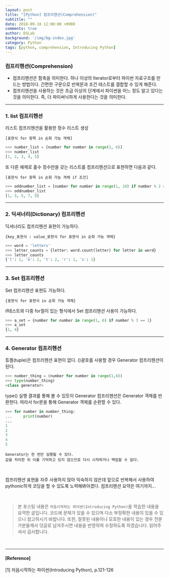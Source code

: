 ```yaml
---
layout: post
title: "[Python] 컴프리헨션(Comprehension)"
subtitle: ""
date: 2018-09-10 12:00:00 +0900
comments: true
author: DSLab
background: '/img/bg-index.jpg'
category: Python
tags: [python, comprehension, Introducing Python]
---
```


### 컴프리헨션(Comprehension)
  - 컴프리헨션은 함축을 의미한다. 하나 이상의 Iterator로부터 파이썬 자료구조를 만드는 방법이다. 간편한 구문으로 반복문과 조건 테스트를 결합할 수 있게 해준다.
  - 컴프리헨션을 사용하는 것은 초급 이상의 단계에서 파이썬을 어느 정도 알고 있다는 것을 의미한다. 즉, 더 파이써닉하게 사용한다는 것을 의미한다.  

---

### 1. list 컴프리헨션

리스트 컴프리헨션을 활용한 정수 리스트 생성

`[표현식 for 항목 in 순회 가능 객체]`

```python
>>> number_list = [number for number in range(1, 6)]
>>> number_list
[1, 2, 3, 4, 5]
```
또 다른 예제로 홀수 정수만을 갖는 리스트를 컴프리헨션으로 표현하면 다음과 같다.

`[표현식 for 항목 in 순회 가능 객체 if 조건]`
```python
>>> oddnumber_list = [number for number in range(1, 10) if number % 2 == 1]
>>> oddnumber_list
[1, 3, 5, 7, 9]
```

---

### 2. 딕셔너리(Dictionary) 컴프리헨션

딕셔너리도 컴프리헨션 표현이 가능하다.

`{key_표현식 : value_표현식 for 표현식 in 순회 가능 객체}`

```python
>>> word = 'letters'
>>> letter_counts = {letter: word.count(letter) for letter in word}
>>> letter_counts
{'l': 1, 'e': 2, 't': 2, 'r': 1, 's': 1}
```

---

### 3. Set 컴프리헨션

Set 컴프리헨션 표현도 가능하다.

`{표현식 for 표현식 in 순회 가능 객체}`

if테스트와 다중 for절이 있는 형식에서 Set 컴프리헨션 사용이 가능하다.

```python
>>> a_set = {number for number in range(1, 6) if number % 3 == 1}
>>> a_set
{1, 4}
```

---

### 4. Generator 컴프리헨션

튜플(tuple)은 컴프리헨션 표현이 없다. ()괄호를 사용할 경우 Generator 컴프리헨션이 된다.
```python
>>> number_thing = (number for number in range(1,6))
>>> type(number_thing)
<class generator>
```
type() 실행 결과를 통해 볼 수 있듯이 Generator 컴프리헨션은 Generator 객체를 반환한다. 따라서 for문을 통해 Generator 객체를 순환할 수 있다.

```python
>>> for number in number_thing:
...     print(number)
...
1
2
3
4
5
```

```
Generator는 한 번만 실행될 수 있다.
값을 처리한 뒤 이를 기억하고 있지 않으므로 다시 시작하거나 백업할 수 없다.
```
<br>

컴프리헨션 표현을 자주 사용하지 않아 익숙하지 않은데 앞으로 반복해서 사용하여 pythonic하게 코딩을 할 수 있도록 노력해봐야겠다.
컴프리헨션 요약은 여기까지...

<br>

>본 포스팅 내용은 `처음시작하는 파이썬(Introducing Python)`을 학습한 내용을 요약한 글입니다. 코드에 문제가 있을 수 있으며 다소 부정확한 내용이 있을 수 있으니 참고하시기 바랍니다. 또한, 잘못된 내용이나 모호한 내용이 있는 경우 전문가분들께서 덧글로 남겨주시면 내용을 반영하여 수정하도록 하겠습니다. 읽어주셔서 감사합니다.

<br>

---

#### [Reference]

[1] 처음시작하는 파이썬(Introducing Python), p.121-126
